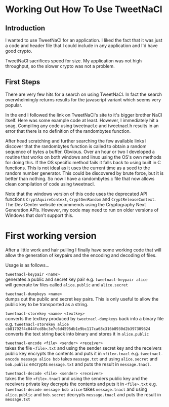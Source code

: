 # Working Out How To Use TweetNaCl

## Introduction
I wanted to use TweetNaCl for an application. I liked the fact that it was just
a code and header file that I could include in any application and I'd have
good crypto.

TweetNaCl sacrifices speed for size. My application was not high throughput,
so the slower crypto was not a problem.

## First Steps
There are very few hits for a search on using TweetNaCl. In fact the search
overwhelmingly returns results for the javascript variant which seems very
popular.

In the end I followed the link on TweetNaCl's site to it's bigger brother NaCl
itself. Here was some example code at least. However, I immediately hit a snag.
Compiling any code using tweetnacl.c and tweetnacl.h results in an error that
there is no definition of the randombytes function.

After head scratching and further searching the few available links I discover
that the randombytes function is called to obtain a random sequence of bytes a
buffer. Obvious. Over an hour or two I developed a routine that works on both
windows and linux using the OS's own methods for doing this. If the OS specific
method fails it falls back to using built in C functions. This is not ideal as
it uses the current time as a seed to the random number generator. This could
be discovered by brute force, but it is better than nothing. So now I have a
randombytes.c file that now allows clean compilation of code using tweetnacl.

Note that the windows version of this code uses the deprecated API functions
`CryptAquireContext`, `CryptGenRandom` and `CryptReleaseContext`. The Dev Center
website recommends using the Cryptography Next Generation APIs. However, my code
may need to run on older versions of Windows that don't support this.

# First working version
After a little work and hair pulling I finally have some working code that will
allow the generation of keypairs and the encoding and decoding of files.

Usage is as follows...

`tweetnacl-keypair <name>`  
generates a public and secret key pair e.g.
`tweetnacl-keypair alice`  
will generate tw files called `alice.public` and `alice.secret`

`tweetnacl-dumpkeys <name>`  
dumps out the public and secret key pairs. This is only useful to allow the public
key to be transported as a string.

`tweetnacl-storekey <name> <textkey>`  
converts the textkey produced by `tweetnacl-dumpkeys` back into a binary file e.g.
`tweetnacl-storekey alice cb81792f4c044fcd8bc3e7c6d4595db1e9bc117ca68c316b8930d2b397309624`
converts the text string back into binary and stores it in `alice.public`

`tweetnacl-encode <file> <sender> <receiver>`  
takes the file `<file>.txt` and using the sender secret key and the receivers
public key encrypts the contents and puts it in `<file>.tnacl` e.g.
`tweetnacl-encode message alice bob`
takes `message.txt` and using `alice.secret` and `bob.public` encrypts `message.txt`
and puts the result in `message.tnacl`.

`tweetnacl-decode <file> <sender> <receiver>`  
takes the file `<file>.tnacl` and using the senders public key and the receivers
private key decrypts the contents and puts it in `<file>.txt` e.g.
`tweetnacl-decode message bob alice`
takes `message.tnacl` and using `alice.public` and `bob.secret` decrypts `message.tnacl`
and puts the result in `message.txt`



